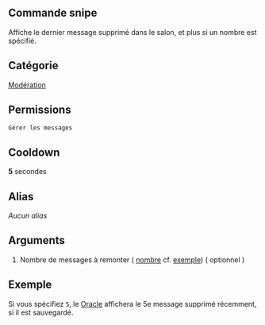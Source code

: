 ## Commande snipe
Affiche le dernier message supprimé dans le salon, et plus si un nombre est spécifié.

## Catégorie
[Modération](../categories/moderation.md)

## Permissions
`Gérer les messages`

## Cooldown
**5** secondes

## Alias
*Aucun alias*

## Arguments
1. Nombre de messages à remonter ( [nombre](../others/nombre.md) cf. [exemple](#exemple)) ( optionnel )

## Exemple
Si vous spécifiez `5`, le [Oracle](https://bit.ly/3tK2gAL) affichera le 5e message supprimé récemment, si il est sauvegardé.